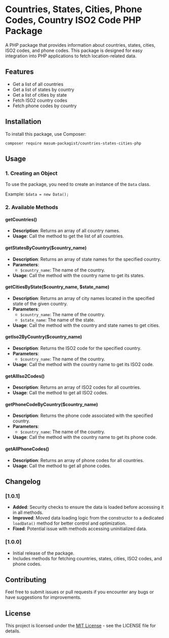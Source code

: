 # Countries, States, Cities, Phone Codes, Country ISO2 Code PHP Package

A PHP package that provides information about countries, states, cities, ISO2 codes, and phone codes. This package is designed for easy integration into PHP applications to fetch location-related data.

## Features
- Get a list of all countries
- Get a list of states by country
- Get a list of cities by state
- Fetch ISO2 country codes
- Fetch phone codes by country

## Installation

To install this package, use Composer:

`composer require masum-packagist/countries-states-cities-php`

## Usage

### 1. Creating an Object

To use the package, you need to create an instance of the `Data` class.

Example: 
`$data = new Data();`

### 2. Available Methods

#### getCountries()
- **Description**: Returns an array of all country names.
- **Usage**: Call the method to get the list of all countries.

#### getStatesByCountry($country_name)
- **Description**: Returns an array of state names for the specified country.
- **Parameters**: 
  - `$country_name`: The name of the country.
- **Usage**: Call the method with the country name to get its states.

#### getCitiesByState($country_name, $state_name)
- **Description**: Returns an array of city names located in the specified state of the given country.
- **Parameters**: 
  - `$country_name`: The name of the country.
  - `$state_name`: The name of the state.
- **Usage**: Call the method with the country and state names to get cities.

#### getIso2ByCountry($country_name)
- **Description**: Returns the ISO2 code for the specified country.
- **Parameters**: 
  - `$country_name`: The name of the country.
- **Usage**: Call the method with the country name to get its ISO2 code.

#### getAllIso2Codes()
- **Description**: Returns an array of ISO2 codes for all countries.
- **Usage**: Call the method to get all ISO2 codes.

#### getPhoneCodeByCountry($country_name)
- **Description**: Returns the phone code associated with the specified country.
- **Parameters**: 
  - `$country_name`: The name of the country.
- **Usage**: Call the method with the country name to get its phone code.

#### getAllPhoneCodes()
- **Description**: Returns an array of phone codes for all countries.
- **Usage**: Call the method to get all phone codes.

## Changelog

### [1.0.1]
- **Added**: Security checks to ensure the data is loaded before accessing it in all methods.
- **Improved**: Moved data loading logic from the constructor to a dedicated `loadData()` method for better control and optimization.
- **Fixed**: Potential issue with methods accessing uninitialized data.

### [1.0.0]
- Initial release of the package.
- Includes methods for fetching countries, states, cities, ISO2 codes, and phone codes.


## Contributing

Feel free to submit issues or pull requests if you encounter any bugs or have suggestions for improvements.

## License

This project is licensed under the [MIT License](https://opensource.org/licenses/MIT) - see the LICENSE file for details.

